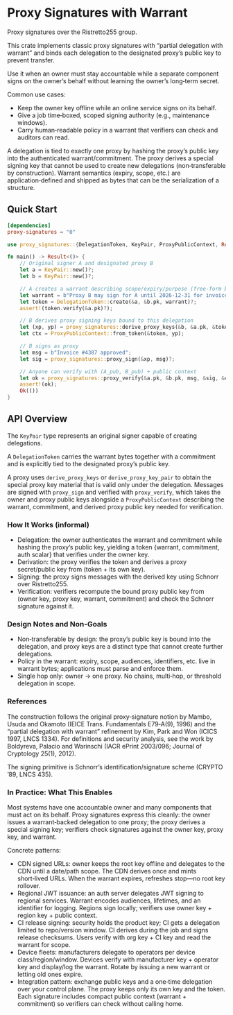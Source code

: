 # Proxy Signatures with Warrant

Proxy signatures over the Ristretto255 group.

This crate implements classic proxy signatures with “partial delegation with warrant” and binds each delegation to the designated proxy’s public key to prevent transfer.

Use it when an owner must stay accountable while a separate component signs on the owner’s behalf without learning the owner’s long‑term secret.

Common use cases:

- Keep the owner key offline while an online service signs on its behalf.
- Give a job time‑boxed, scoped signing authority (e.g., maintenance windows).
- Carry human‑readable policy in a warrant that verifiers can check and auditors can read.

A delegation is tied to exactly one proxy by hashing the proxy’s public key into the authenticated warrant/commitment. The proxy derives a special signing key that cannot be used to create new delegations (non‑transferable by construction). Warrant semantics (expiry, scope, etc.) are application‑defined and shipped as bytes that can be the serialization of a structure.

## Quick Start

```toml
[dependencies]
proxy-signatures = "0"
```

```rust
use proxy_signatures::{DelegationToken, KeyPair, ProxyPublicContext, Result};

fn main() -> Result<()> {
    // Original signer A and designated proxy B
    let a = KeyPair::new()?;
    let b = KeyPair::new()?;

    // A creates a warrant describing scope/expiry/purpose (free-form bytes)
    let warrant = b"Proxy B may sign for A until 2026-12-31 for invoices only";
    let token = DelegationToken::create(&a, &b.pk, warrant)?;
    assert!(token.verify(&a.pk)?);

    // B derives proxy signing keys bound to this delegation
    let (xp, yp) = proxy_signatures::derive_proxy_keys(&b, &a.pk, &token)?;
    let ctx = ProxyPublicContext::from_token(&token, yp);

    // B signs as proxy
    let msg = b"Invoice #4387 approved";
    let sig = proxy_signatures::proxy_sign(&xp, msg)?;

    // Anyone can verify with (A_pub, B_pub) + public context
    let ok = proxy_signatures::proxy_verify(&a.pk, &b.pk, msg, &sig, &ctx)?;
    assert!(ok);
    Ok(())
}
```

## API Overview

The `KeyPair` type represents an original signer capable of creating delegations.

A `DelegationToken` carries the warrant bytes together with a commitment and is explicitly tied to the designated proxy’s public key. 

A proxy uses `derive_proxy_keys` or `derive_proxy_key_pair` to obtain the special proxy key material that is valid only under the delegation. Messages are signed with `proxy_sign` and verified with `proxy_verify`, which takes the owner and proxy public keys alongside a `ProxyPublicContext` describing the warrant, commitment, and derived proxy public key needed for verification.

### How It Works (informal)

- Delegation: the owner authenticates the warrant and commitment while hashing the proxy’s public key, yielding a token {warrant, commitment, auth scalar} that verifies under the owner key.
- Derivation: the proxy verifies the token and derives a proxy secret/public key from (token + its own key).
- Signing: the proxy signs messages with the derived key using Schnorr over Ristretto255.
- Verification: verifiers recompute the bound proxy public key from (owner key, proxy key, warrant, commitment) and check the Schnorr signature against it.

### Design Notes and Non‑Goals

- Non‑transferable by design: the proxy’s public key is bound into the delegation, and proxy keys are a distinct type that cannot create further delegations.
- Policy in the warrant: expiry, scope, audiences, identifiers, etc. live in warrant bytes; applications must parse and enforce them.
- Single hop only: owner → one proxy. No chains, multi‑hop, or threshold delegation in scope.

### References

The construction follows the original proxy‑signature notion by Mambo, Usuda and Okamoto (IEICE Trans. Fundamentals E79‑A(9), 1996) and the “partial delegation with warrant” refinement by Kim, Park and Won (ICICS 1997, LNCS 1334). For definitions and security analysis, see the work by Boldyreva, Palacio and Warinschi (IACR ePrint 2003/096; Journal of Cryptology 25(1), 2012).

The signing primitive is Schnorr’s identification/signature scheme (CRYPTO ’89, LNCS 435).

### In Practice: What This Enables

Most systems have one accountable owner and many components that must act on its behalf. Proxy signatures express this cleanly: the owner issues a warrant‑backed delegation to one proxy; the proxy derives a special signing key; verifiers check signatures against the owner key, proxy key, and warrant.

Concrete patterns:

- CDN signed URLs: owner keeps the root key offline and delegates to the CDN until a date/path scope. The CDN derives once and mints short‑lived URLs. When the warrant expires, refreshes stop—no root key rollover.
- Regional JWT issuance: an auth server delegates JWT signing to regional services. Warrant encodes audiences, lifetimes, and an identifier for logging. Regions sign locally; verifiers use owner key + region key + public context.
- CI release signing: security holds the product key; CI gets a delegation limited to repo/version window. CI derives during the job and signs release checksums. Users verify with org key + CI key and read the warrant for scope.
- Device fleets: manufacturers delegate to operators per device class/region/window. Devices verify with manufacturer key + operator key and display/log the warrant. Rotate by issuing a new warrant or letting old ones expire.
- Integration pattern: exchange public keys and a one‑time delegation over your control plane. The proxy keeps only its own key and the token. Each signature includes compact public context (warrant + commitment) so verifiers can check without calling home.

